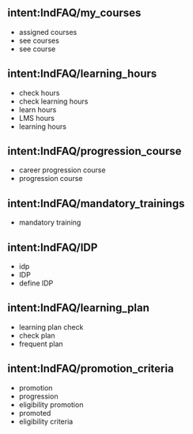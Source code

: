 ## intent:lndFAQ/my_courses
- assigned courses
- see courses
- see course

## intent:lndFAQ/learning_hours
- check hours
- check learning hours
- learn hours
- LMS hours
- learning hours

## intent:lndFAQ/progression_course
- career progression course
- progression course

## intent:lndFAQ/mandatory_trainings
- mandatory training

## intent:lndFAQ/IDP
- idp
- IDP
- define IDP

## intent:lndFAQ/learning_plan
- learning plan check
- check plan
- frequent plan

## intent:lndFAQ/promotion_criteria
- promotion
- progression
- eligibility promotion
- promoted
- eligibility criteria
